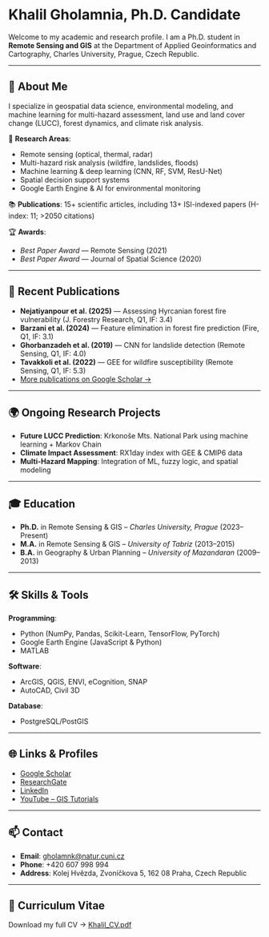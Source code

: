 # Khalil Gholamnia, Ph.D. Candidate

Welcome to my academic and research profile. I am a Ph.D. student in **Remote Sensing and GIS** at the Department of Applied Geoinformatics and Cartography, Charles University, Prague, Czech Republic.

---

## 📍 About Me

I specialize in geospatial data science, environmental modeling, and machine learning for multi-hazard assessment, land use and land cover change (LUCC), forest dynamics, and climate risk analysis.

🔬 **Research Areas**:
- Remote sensing (optical, thermal, radar)
- Multi-hazard risk analysis (wildfire, landslides, floods)
- Machine learning & deep learning (CNN, RF, SVM, ResU-Net)
- Spatial decision support systems
- Google Earth Engine & AI for environmental monitoring

📚 **Publications**: 15+ scientific articles, including 13+ ISI-indexed papers (H-index: 11; >2050 citations)

🏆 **Awards**:
- *Best Paper Award* — Remote Sensing (2021)
- *Best Paper Award* — Journal of Spatial Science (2020)

---

## 📘 Recent Publications

- **Nejatiyanpour et al. (2025)** — Assessing Hyrcanian forest fire vulnerability (J. Forestry Research, Q1, IF: 3.4)  
- **Barzani et al. (2024)** — Feature elimination in forest fire prediction (Fire, Q1, IF: 3.1)  
- **Ghorbanzadeh et al. (2019)** — CNN for landslide detection (Remote Sensing, Q1, IF: 4.0)  
- **Tavakkoli et al. (2022)** — GEE for wildfire susceptibility (Remote Sensing, Q1, IF: 5.3)  
- [More publications on Google Scholar →](https://scholar.google.com/citations?user=5VpolpwAAAAJ&hl=en)

---

## 🌍 Ongoing Research Projects

- **Future LUCC Prediction**: Krkonoše Mts. National Park using machine learning + Markov Chain
- **Climate Impact Assessment**: RX1day index with GEE & CMIP6 data
- **Multi-Hazard Mapping**: Integration of ML, fuzzy logic, and spatial modeling

---

## 🎓 Education

- **Ph.D.** in Remote Sensing & GIS – *Charles University, Prague* (2023–Present)  
- **M.A.** in Remote Sensing & GIS – *University of Tabriz* (2013–2015)  
- **B.A.** in Geography & Urban Planning – *University of Mazandaran* (2009–2013)

---

## 🛠️ Skills & Tools

**Programming**:
- Python (NumPy, Pandas, Scikit-Learn, TensorFlow, PyTorch)
- Google Earth Engine (JavaScript & Python)
- MATLAB

**Software**:
- ArcGIS, QGIS, ENVI, eCognition, SNAP
- AutoCAD, Civil 3D

**Database**:
- PostgreSQL/PostGIS

---

## 🌐 Links & Profiles

- [Google Scholar](https://scholar.google.com/citations?user=5VpolpwAAAAJ&hl=en)  
- [ResearchGate](https://www.researchgate.net/profile/Khalil-Gholamnia)  
- [LinkedIn](https://www.linkedin.com/in/khalil-gholamnia-a7a27875/)  
- [YouTube – GIS Tutorials](https://www.youtube.com/channel/UCR-AKJy3tF9RU-eUVa0BTTA)

---

## 📫 Contact

- **Email**: gholamnk@natur.cuni.cz  
- **Phone**: +420 607 998 994  
- **Address**: Kolej Hvězda, Zvoníčkova 5, 162 08 Praha, Czech Republic

---

## 📄 Curriculum Vitae

Download my full CV → [Khalil_CV.pdf](Khalil%20CV.pdf)
